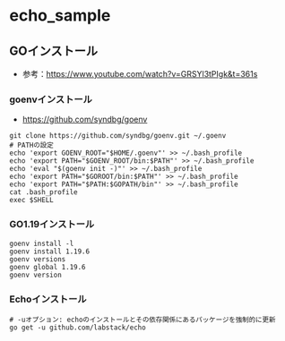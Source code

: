# echo_sample

## GOインストール
* 参考：https://www.youtube.com/watch?v=GRSYl3tPIgk&t=361s

### goenvインストール
* https://github.com/syndbg/goenv
```
git clone https://github.com/syndbg/goenv.git ~/.goenv
# PATHの設定
echo 'export GOENV_ROOT="$HOME/.goenv"' >> ~/.bash_profile
echo 'export PATH="$GOENV_ROOT/bin:$PATH"' >> ~/.bash_profile
echo 'eval "$(goenv init -)"' >> ~/.bash_profile
echo 'export PATH="$GOROOT/bin:$PATH"' >> ~/.bash_profile
echo 'export PATH="$PATH:$GOPATH/bin"' >> ~/.bash_profile
cat .bash_profile
exec $SHELL
```
### GO1.19インストール
```
goenv install -l
goenv install 1.19.6
goenv versions
goenv global 1.19.6
goenv version
```
### Echoインストール
```
# -uオプション: echoのインストールとその依存関係にあるパッケージを強制的に更新
go get -u github.com/labstack/echo
```